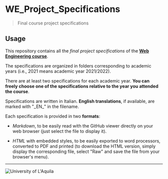 # WE_Project_Specifications

> Final course project specifications

## Usage

This repository contains all the *final project specifications* of the [**Web Engineering course**](https://webengineering-univaq.github.io). 

The specifications are organized in folders corresponding to academic years (i.e., 2021 means academic year 2021/2022).

There are at least two specifications for each academic year. **You can freely choose one of the specifications relative to the year you attended the course**.

Specifications are written in Italian. **English translations**, if available, are marked with "\_EN\_" in the filename.

Each specification is provided in two **formats**:

- *Markdown*, to be easily read with the GitHub viewer directly on your web browser (just select the file to display it).
* *HTML* with embedded styles, to be easily exported to word processors, converted to PDF and printed (to download the HTML version, simply display the corresponding file, select "Raw" and save the file from your browser's menu).

---

![University of L'Aquila](https://www.disim.univaq.it/skins/aqua/img/logo2021-2.png)
